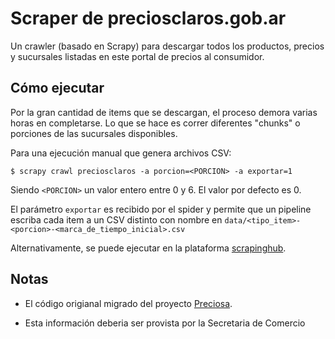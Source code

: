 # Scraper de preciosclaros.gob.ar

Un crawler (basado en Scrapy) para descargar todos los productos, precios y
sucursales listadas en este portal de precios al consumidor.

## Cómo ejecutar

Por la gran cantidad de items que se descargan, el proceso demora varias
horas en completarse. Lo que se hace es correr diferentes
"chunks" o porciones de las sucursales disponibles.

Para una ejecución manual que genera archivos CSV:

```
$ scrapy crawl preciosclaros -a porcion=<PORCION> -a exportar=1
```

Siendo `<PORCION>` un valor entero entre 0 y 6. El valor por defecto es 0.

El parámetro `exportar` es recibido por el spider y permite que un pipeline
escriba cada item a un CSV distinto con nombre en
`data/<tipo_item>-<porcion>-<marca_de_tiempo_inicial>.csv`


Alternativamente, se puede ejecutar en la plataforma [scrapinghub](https://scrapinghub.com/scrapy-cloud/).


## Notas

- El código origianal migrado del proyecto [Preciosa](https://github.com/mgaitan/preciosa).

- Esta información deberia ser provista por la Secretaria de Comercio